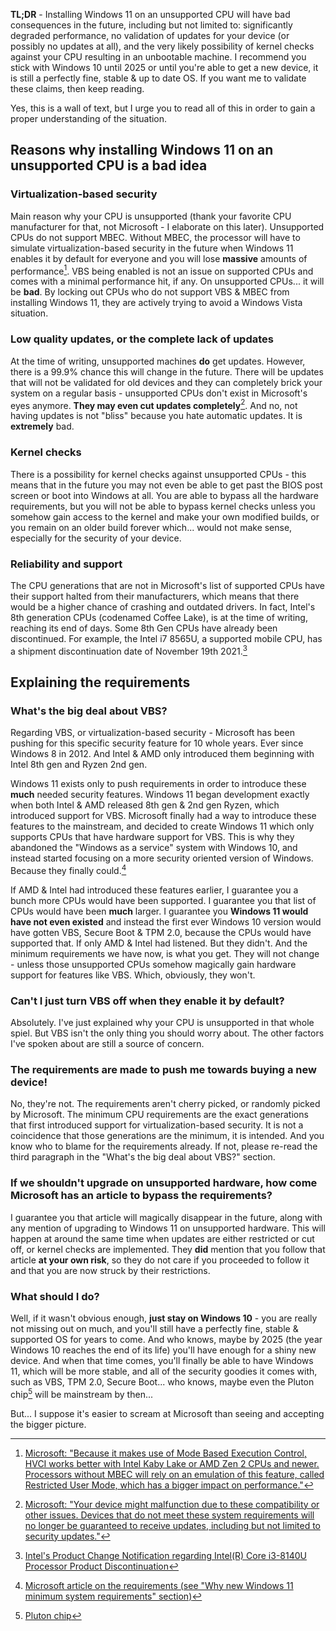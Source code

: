 **TL;DR** - Installing Windows 11 on an unsupported CPU will have bad consequences in the future, including but not limited to: significantly degraded performance, no validation of updates for your device (or possibly no updates at all), and the very likely possibility of kernel checks against your CPU resulting in an unbootable machine. I recommend you stick with Windows 10 until 2025 or until you're able to get a new device, it is still a perfectly fine, stable & up to date OS. If you want me to validate these claims, then keep reading.

Yes, this is a wall of text, but I urge you to read all of this in order to gain a proper understanding of the situation.

<h2>Reasons why installing Windows 11 on an unsupported CPU is a bad idea</h2>

<h3>Virtualization-based security</h3>

Main reason why your CPU is unsupported (thank your favorite CPU manufacturer for that, not Microsoft - I elaborate on this later). Unsupported CPUs do not support MBEC. Without MBEC, the processor will have to simulate virtualization-based security in the future when Windows 11 enables it by default for everyone and you will lose **massive** amounts of performance[^3]. VBS being enabled is not an issue on supported CPUs and comes with a minimal performance hit, if any. On unsupported CPUs... it will be **bad**. By locking out CPUs who do not support VBS & MBEC from installing Windows 11, they are actively trying to avoid a Windows Vista situation.

<h3>Low quality updates, or the complete lack of updates</h3>

At the time of writing, unsupported machines **do** get updates. However, there is a 99.9% chance this will change in the future. There will be updates that will not be validated for old devices and they can completely brick your system on a regular basis - unsupported CPUs don't exist in Microsoft's eyes anymore. **They may even cut updates completely**[^4]. And no, not having updates is not "bliss" because you hate automatic updates. It is **extremely** bad.

<h3>Kernel checks</h3>

There is a possibility for kernel checks against unsupported CPUs - this means that in the future you may not even be able to get past the BIOS post screen or boot into Windows at all. You are able to bypass all the hardware requirements, but you will not be able to bypass kernel checks unless you somehow gain access to the kernel and make your own modified builds, or you remain on an older build forever which... would not make sense, especially for the security of your device.

<h3>Reliability and support</h3>

The CPU generations that are not in Microsoft's list of supported CPUs have their support halted from their manufacturers, which means that there would be a higher chance of crashing and outdated drivers. In fact, Intel's 8th generation CPUs (codenamed Coffee Lake), is at the time of writing, reaching its end of days. Some 8th Gen CPUs have already been discontinued. For example, the Intel i7 8565U, a supported mobile CPU, has a shipment discontinuation date of November 19th 2021.[^5]

<h2>Explaining the requirements</h2>

<h3>What's the big deal about VBS?</h3>

Regarding VBS, or virtualization-based security - Microsoft has been pushing for this specific security feature for 10 whole years. Ever since Windows 8 in 2012. And Intel & AMD only introduced them beginning with Intel 8th gen and Ryzen 2nd gen.

Windows 11 exists only to push requirements in order to introduce these **much** needed security features. Windows 11 began development exactly when both Intel & AMD released 8th gen & 2nd gen Ryzen, which introduced support for VBS. Microsoft finally had a way to introduce these features to the mainstream, and decided to create Windows 11 which only supports CPUs that have hardware support for VBS. This is why they abandoned the "Windows as a service" system with Windows 10, and instead started focusing on a more security oriented version of Windows. Because they finally could.[^1]

If AMD & Intel had introduced these features earlier, I guarantee you a bunch more CPUs would have been supported. I guarantee you that list of CPUs would have been **much** larger. I guarantee you **Windows 11 would have not even existed** and instead the first ever Windows 10 version would have gotten VBS, Secure Boot & TPM 2.0, because the CPUs would have supported that. If only AMD & Intel had listened. But they didn't. And the minimum requirements we have now, is what you get. They will not change - unless those unsupported CPUs somehow magically gain hardware support for features like VBS. Which, obviously, they won't.

<h3>Can't I just turn VBS off when they enable it by default?</h3>

Absolutely. I've just explained why your CPU is unsupported in that whole spiel. But VBS isn't the only thing you should worry about. The other factors I've spoken about are still a source of concern.

<h3>The requirements are made to push me towards buying a new device!</h3>

No, they're not. The requirements aren't cherry picked, or randomly picked by Microsoft. The minimum CPU requirements are the exact generations that first introduced support for virtualization-based security. It is not a coincidence that those generations are the minimum, it is intended. And you know who to blame for the requirements already. If not, please re-read the third paragraph in the "What's the big deal about VBS?" section.

<h3>If we shouldn't upgrade on unsupported hardware, how come Microsoft has an article to bypass the requirements?</h3>

I guarantee you that article will magically disappear in the future, along with any mention of upgrading to Windows 11 on unsupported hardware. This will happen at around the same time when updates are either restricted or cut off, or kernel checks are implemented. They **did** mention that you follow that article **at your own risk**, so they do not care if you proceeded to follow it and that you are now struck by their restrictions.

<h3>What should I do?</h3>

Well, if it wasn't obvious enough, **just stay on Windows 10** - you are really not missing out on much, and you'll still have a perfectly fine, stable & supported OS for years to come. And who knows, maybe by 2025 (the year Windows 10 reaches the end of its life) you'll have enough for a shiny new device. And when that time comes, you'll finally be able to have Windows 11, which will be more stable, and all of the security goodies it comes with, such as VBS, TPM 2.0, Secure Boot... who knows, maybe even the Pluton chip[^2] will be mainstream by then...

But... I suppose it's easier to scream at Microsoft than seeing and accepting the bigger picture. 

[^1]: [Microsoft article on the requirements (see "Why new Windows 11 minimum system requirements" section)](https://blogs.windows.com/windows-insider/2021/06/28/update-on-windows-11-minimum-system-requirements/)
[^2]: [Pluton chip](https://www.microsoft.com/security/blog/2020/11/17/meet-the-microsoft-pluton-processor-the-security-chip-designed-for-the-future-of-windows-pcs/)
[^3]: [Microsoft: "Because it makes use of Mode Based Execution Control, HVCI works better with Intel Kaby Lake or AMD Zen 2 CPUs and newer. Processors without MBEC will rely on an emulation of this feature, called Restricted User Mode, which has a bigger impact on performance."](https://docs.microsoft.com/en-us/windows/security/threat-protection/device-guard/enable-virtualization-based-protection-of-code-integrity)
[^4]: [Microsoft: "Your device might malfunction due to these compatibility or other issues. Devices that do not meet these system requirements will no longer be guaranteed to receive updates, including but not limited to security updates."](https://support.microsoft.com/en-us/windows/installing-windows-11-on-devices-that-don-t-meet-minimum-system-requirements-0b2dc4a2-5933-4ad4-9c09-ef0a331518f1)
[^5]: [Intel's Product Change Notification regarding Intel(R) Core i3-8140U Processor Product Discontinuation](https://qdms.intel.com/dm/i.aspx/ECC49A54-9E4A-4930-AE08-572B4414D498/PCN118065-00.pdf)
